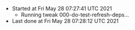   - Started at Fri May 28 07:27:41 UTC 2021
    - Running tweak 000-do-test-refresh-deps...
  - Last done at Fri May 28 07:28:12 UTC 2021
